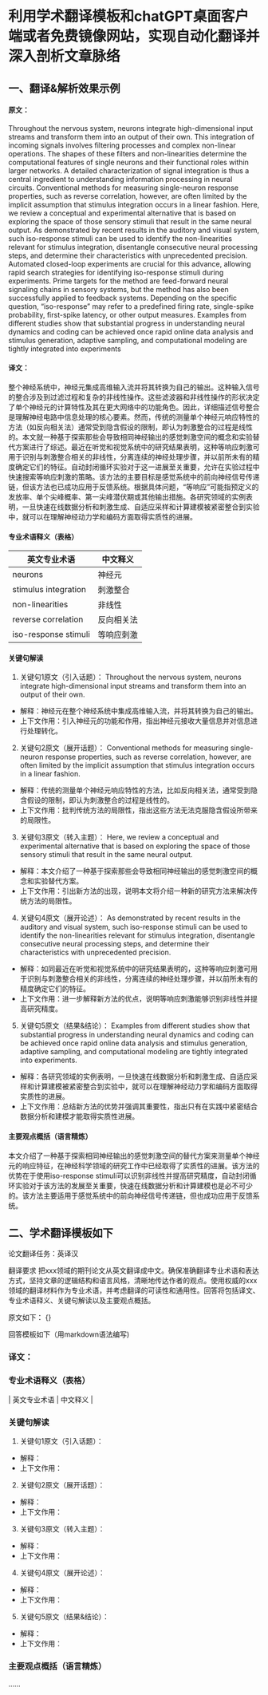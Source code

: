 # 利用学术翻译模板和chatGPT桌面客户端或者免费镜像网站，实现自动化翻译并深入剖析文章脉络


## 一、翻译&解析效果示例

#### 原文：
Throughout the nervous system, neurons integrate high-dimensional input streams and
transform them into an output of their own. This integration of incoming signals involves
filtering processes and complex non-linear operations. The shapes of these filters and
non-linearities determine the computational features of single neurons and their functional
roles within larger networks. A detailed characterization of signal integration is thus a
central ingredient to understanding information processing in neural circuits. Conventional
methods for measuring single-neuron response properties, such as reverse correlation,
however, are often limited by the implicit assumption that stimulus integration occurs in
a linear fashion. Here, we review a conceptual and experimental alternative that is based
on exploring the space of those sensory stimuli that result in the same neural output.
As demonstrated by recent results in the auditory and visual system, such iso-response
stimuli can be used to identify the non-linearities relevant for stimulus integration,
disentangle consecutive neural processing steps, and determine their characteristics with
unprecedented precision. Automated closed-loop experiments are crucial for this advance,
allowing rapid search strategies for identifying iso-response stimuli during experiments.
Prime targets for the method are feed-forward neural signaling chains in sensory systems,
but the method has also been successfully applied to feedback systems. Depending on
the specific question, “iso-response” may refer to a predefined firing rate, single-spike
probability, first-spike latency, or other output measures. Examples from different studies
show that substantial progress in understanding neural dynamics and coding can be
achieved once rapid online data analysis and stimulus generation, adaptive sampling, and
computational modeling are tightly integrated into experiments

#### 译文：
整个神经系统中，神经元集成高维输入流并将其转换为自己的输出。这种输入信号的整合涉及到过滤过程和复杂的非线性操作。这些滤波器和非线性操作的形状决定了单个神经元的计算特性及其在更大网络中的功能角色。因此，详细描述信号整合是理解神经电路中信息处理的核心要素。然而，传统的测量单个神经元响应特性的方法（如反向相关法）通常受到隐含假设的限制，即认为刺激整合的过程是线性的。本文就一种基于探索那些会导致相同神经输出的感觉刺激空间的概念和实验替代方案进行了综述。最近在听觉和视觉系统中的研究结果表明，这种等响应刺激可用于识别与刺激整合相关的非线性，分离连续的神经处理步骤，并以前所未有的精度确定它们的特征。自动封闭循环实验对于这一进展至关重要，允许在实验过程中快速搜索等响应刺激的策略。该方法的主要目标是感觉系统中的前向神经信号传递链，但该方法也已成功应用于反馈系统。根据具体问题，“等响应”可能指预定义的发放率、单个尖峰概率、第一尖峰潜伏期或其他输出措施。各研究领域的实例表明，一旦快速在线数据分析和刺激生成、自适应采样和计算建模被紧密整合到实验中，就可以在理解神经动力学和编码方面取得实质性的进展。

#### 专业术语释义（表格）
| 英文专业术语      | 中文释义 |
| ----------- | ----------- |
| neurons      | 神经元       |
| stimulus integration   | 刺激整合        |
| non-linearities   | 非线性        |
| reverse correlation   | 反向相关法        |
| iso-response stimuli   | 等响应刺激        |

#### 关键句解读
1. 关键句1原文（引入话题）： Throughout the nervous system, neurons integrate high-dimensional input streams and transform them into an output of their own.
- 解释：神经元在整个神经系统中集成高维输入流，并将其转换为自己的输出。
- 上下文作用：引入神经元的功能和作用，指出神经元接收大量信息并对信息进行处理转化。
2. 关键句2原文（展开话题）： Conventional methods for measuring single-neuron response properties, such as reverse correlation, however, are often limited by the implicit assumption that stimulus integration occurs in a linear fashion.
- 解释：传统的测量单个神经元响应特性的方法，比如反向相关法，通常受到隐含假设的限制，即认为刺激整合的过程是线性的。
- 上下文作用：批判传统方法的局限性，指出这些方法无法克服隐含假设所带来的局限性。
3. 关键句3原文（转入主题）： Here, we review a conceptual and experimental alternative that is based on exploring the space of those sensory stimuli that result in the same neural output.
- 解释：本文介绍了一种基于探索那些会导致相同神经输出的感觉刺激空间的概念和实验替代方案。
- 上下文作用：引出新方法的出现，说明本文将介绍一种新的研究方法来解决传统方法的局限性。
4. 关键句4原文（展开论述）： As demonstrated by recent results in the auditory and visual system, such iso-response stimuli can be used to identify the non-linearities relevant for stimulus integration, disentangle consecutive neural processing steps, and determine their characteristics with unprecedented precision.
- 解释：如同最近在听觉和视觉系统中的研究结果表明的，这种等响应刺激可用于识别与刺激整合相关的非线性，分离连续的神经处理步骤，并以前所未有的精度确定它们的特征。
- 上下文作用：进一步解释新方法的优点，说明等响应刺激能够识别非线性并提高研究精度。
5. 关键句5原文（结果&结论）： Examples from different studies show that substantial progress in understanding neural dynamics and coding can be achieved once rapid online data analysis and stimulus generation, adaptive sampling, and computational modeling are tightly integrated into experiments.
- 解释：各研究领域的实例表明，一旦快速在线数据分析和刺激生成、自适应采样和计算建模被紧密整合到实验中，就可以在理解神经动力学和编码方面取得实质性的进展。
- 上下文作用：总结新方法的优势并强调其重要性，指出只有在实践中紧密结合数据分析和建模才能取得实质性进展。

#### 主要观点概括（语言精炼）
本文介绍了一种基于探索相同神经输出的感觉刺激空间的替代方案来测量单个神经元的响应特征，在神经科学领域的研究工作中已经取得了实质性的进展。该方法的优势在于使用iso-response stimuli可以识别非线性并提高研究精度，自动封闭循环实验对于该方法的发展至关重要，快速在线数据分析和计算建模也是必不可少的。该方法主要适用于感觉系统中的前向神经信号传递链，但也成功应用于反馈系统。


## 二、学术翻译模板如下

论文翻译任务：英译汉

翻译要求
把xxx领域的期刊论文从英文翻译成中文。确保准确翻译专业术语和表达方式，坚持文章的逻辑结构和语言风格，清晰地传达作者的观点。使用权威的xxx领域的翻译材料作为专业术语，并考虑翻译的可读性和通用性。回答将包括译文、专业术语释义、关键句解读以及主要观点概括。

原文如下：
{}

回答模板如下（用markdown语法编写)

### 译文：

### 专业术语释义（表格）
| 英文专业术语 | 中文释义 |

### 关键句解读
1. 关键句1原文（引入话题）：
- 解释：
- 上下文作用：

2. 关键句2原文（展开话题）：
- 解释：
- 上下文作用：

3. 关键句3原文（转入主题）：
- 解释：
- 上下文作用：

4. 关键句4原文（展开论述）：
- 解释：
- 上下文作用：

5. 关键句5原文（结果&结论）：
- 解释：
- 上下文作用：

### 主要观点概括（语言精炼）
……
